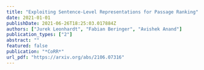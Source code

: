 ```yaml
---
title: "Exploiting Sentence-Level Representations for Passage Ranking"
date: 2021-01-01
publishDate: 2021-06-26T18:25:03.017884Z
authors: ["Jurek Leonhardt", "Fabian Beringer", "Avishek Anand"]
publication_types: ["2"]
abstract: ""
featured: false
publication: "*CoRR*"
url_pdf: "https://arxiv.org/abs/2106.07316"
---
```



